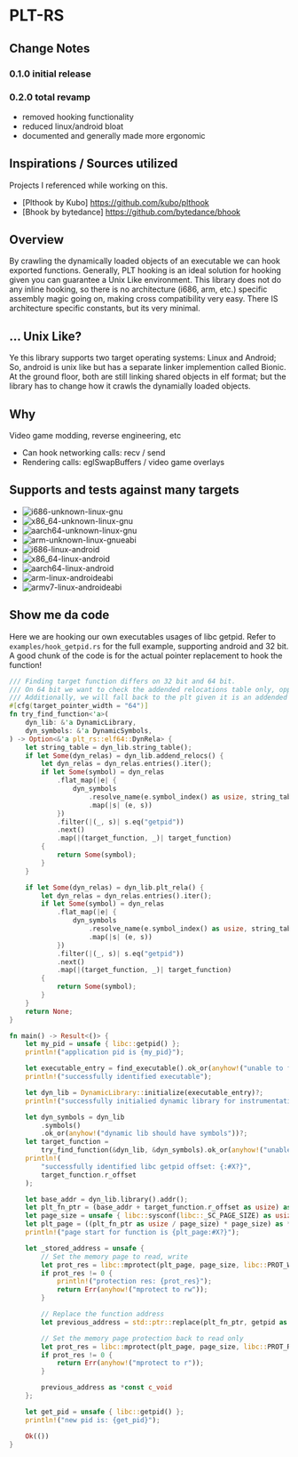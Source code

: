 # PLT-RS

## Change Notes
### 0.1.0 initial release
### 0.2.0 total revamp
- removed hooking functionality
- reduced linux/android bloat
- documented and generally made more ergonomic

## Inspirations / Sources utilized
Projects I referenced while working on this.
- [Plthook by Kubo] https://github.com/kubo/plthook
- [Bhook by bytedance] https://github.com/bytedance/bhook

## Overview
By crawling the dynamically loaded objects of an executable we can hook exported functions.
Generally, PLT hooking is an ideal solution for hooking given you can guarantee a Unix Like environment.
This library does not do any inline hooking, so there is no architecture (i686, arm, etc.) specific assembly magic going on, 
making cross compatibility very easy. There IS architecture specific constants, but its very minimal. 

## ... Unix Like?
Ye this library supports two target operating systems: Linux and Android;
So, android is unix like but has a separate linker implemention called Bionic.
At the ground floor, both are still linking shared objects in elf format; but 
the library has to change how it crawls the dynamially loaded objects.

## Why
Video game modding, reverse engineering, etc
- Can hook networking calls: recv / send
- Rendering calls: eglSwapBuffers / video game overlays

## Supports and tests against many targets
- ![i686-unknown-linux-gnu](https://github.com/ohchase/plt-rs/actions/workflows/i686-unknown-linux-gnu.yml/badge.svg)
- ![x86_64-unknown-linux-gnu](https://github.com/ohchase/plt-rs/actions/workflows/x86_64-unknown-linux-gnu.yml/badge.svg)
- ![aarch64-unknown-linux-gnu](https://github.com/ohchase/plt-rs/actions/workflows/aarch64-unknown-linux-gnu.yml/badge.svg)
- ![arm-unknown-linux-gnueabi](https://github.com/ohchase/plt-rs/actions/workflows/arm-unknown-linux-gnueabi.yml/badge.svg)
- ![i686-linux-android](https://github.com/ohchase/plt-rs/actions/workflows/i686-linux-android.yml/badge.svg)
- ![x86_64-linux-android](https://github.com/ohchase/plt-rs/actions/workflows/x86_64-linux-android.yml/badge.svg)
- ![aarch64-linux-android](https://github.com/ohchase/plt-rs/actions/workflows/aarch64-linux-android.yml/badge.svg)
- ![arm-linux-androideabi](https://github.com/ohchase/plt-rs/actions/workflows/arm-linux-androideabi.yml/badge.svg)
- ![armv7-linux-androideabi](https://github.com/ohchase/plt-rs/actions/workflows/armv7-linux-androideabi.yml/badge.svg)

## Show me da code
Here we are hooking our own executables usages of libc getpid.
Refer to `examples/hook_getpid.rs` for the full example, supporting android and 32 bit.
A good chunk of the code is for the actual pointer replacement to hook the function!

```rust
/// Finding target function differs on 32 bit and 64 bit.
/// On 64 bit we want to check the addended relocations table only, opposed to the addendless relocations table.
/// Additionally, we will fall back to the plt given it is an addended relocation table.
#[cfg(target_pointer_width = "64")]
fn try_find_function<'a>(
    dyn_lib: &'a DynamicLibrary,
    dyn_symbols: &'a DynamicSymbols,
) -> Option<&'a plt_rs::elf64::DynRela> {
    let string_table = dyn_lib.string_table();
    if let Some(dyn_relas) = dyn_lib.addend_relocs() {
        let dyn_relas = dyn_relas.entries().iter();
        if let Some(symbol) = dyn_relas
            .flat_map(|e| {
                dyn_symbols
                    .resolve_name(e.symbol_index() as usize, string_table)
                    .map(|s| (e, s))
            })
            .filter(|(_, s)| s.eq("getpid"))
            .next()
            .map(|(target_function, _)| target_function)
        {
            return Some(symbol);
        }
    }

    if let Some(dyn_relas) = dyn_lib.plt_rela() {
        let dyn_relas = dyn_relas.entries().iter();
        if let Some(symbol) = dyn_relas
            .flat_map(|e| {
                dyn_symbols
                    .resolve_name(e.symbol_index() as usize, string_table)
                    .map(|s| (e, s))
            })
            .filter(|(_, s)| s.eq("getpid"))
            .next()
            .map(|(target_function, _)| target_function)
        {
            return Some(symbol);
        }
    }
    return None;
}

fn main() -> Result<()> {
    let my_pid = unsafe { libc::getpid() };
    println!("application pid is {my_pid}");

    let executable_entry = find_executable().ok_or(anyhow!("unable to find target executable"))?;
    println!("successfully identified executable");

    let dyn_lib = DynamicLibrary::initialize(executable_entry)?;
    println!("successfully initialied dynamic library for instrumentation");

    let dyn_symbols = dyn_lib
        .symbols()
        .ok_or(anyhow!("dynamic lib should have symbols"))?;
    let target_function =
        try_find_function(&dyn_lib, &dyn_symbols).ok_or(anyhow!("unable to find getpid symbol"))?;
    println!(
        "successfully identified libc getpid offset: {:#X?}",
        target_function.r_offset
    );

    let base_addr = dyn_lib.library().addr();
    let plt_fn_ptr = (base_addr + target_function.r_offset as usize) as *mut *mut c_void;
    let page_size = unsafe { libc::sysconf(libc::_SC_PAGE_SIZE) as usize };
    let plt_page = ((plt_fn_ptr as usize / page_size) * page_size) as *mut c_void;
    println!("page start for function is {plt_page:#X?}");

    let _stored_address = unsafe {
        // Set the memory page to read, write
        let prot_res = libc::mprotect(plt_page, page_size, libc::PROT_WRITE | libc::PROT_READ);
        if prot_res != 0 {
            println!("protection res: {prot_res}");
            return Err(anyhow!("mprotect to rw"));
        }

        // Replace the function address
        let previous_address = std::ptr::replace(plt_fn_ptr, getpid as *mut _);

        // Set the memory page protection back to read only
        let prot_res = libc::mprotect(plt_page, page_size, libc::PROT_READ);
        if prot_res != 0 {
            return Err(anyhow!("mprotect to r"));
        }

        previous_address as *const c_void
    };

    let get_pid = unsafe { libc::getpid() };
    println!("new pid is: {get_pid}");

    Ok(())
}
```
